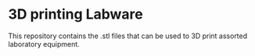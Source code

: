 # 3D printing Labware
This repository contains the .stl files that can be used to 3D print assorted laboratory equipment.
